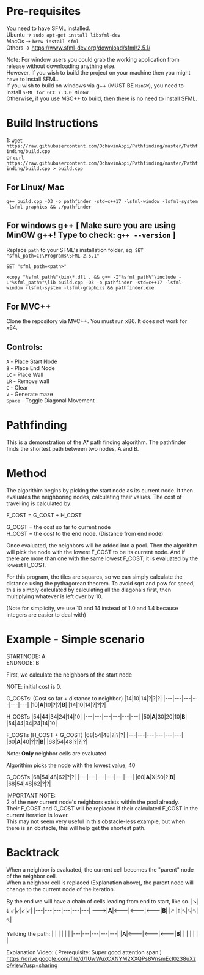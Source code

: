 # Pre-requisites

You need to have SFML installed.\
Ubuntu -> `sudo apt-get install libsfml-dev`\
MacOs -> `brew install sfml`\
Others -> https://www.sfml-dev.org/download/sfml/2.5.1/

Note: For window users you could grab the working application from release without downloading anything else.\
However, if you wish to build the project on your machine then you might have to install SFML.\
If you wish to build on windows via g++ (MUST BE `MinGW`), you need to install `SFML for GCC 7.3.0 MinGW`.\
Otherwise, if you use MSC++ to build, then there is no need to install SFML.

# Build Instructions 

1: ```wget https://raw.githubusercontent.com/OchawinAppi/Pathfinding/master/Pathfinding/build.cpp```\
or `curl https://raw.githubusercontent.com/OchawinAppi/Pathfinding/master/Pathfinding/build.cpp > build.cpp`
    
For Linux/ Mac
-----
```
g++ build.cpp -O3 -o pathfinder -std=c++17 -lsfml-window -lsfml-system -lsfml-graphics && ./pathfinder
```

For windows g++ [ Make sure you are using MinGW g++! Type to check: `g++ --version` ]
-----
Replace `path` to your SFML's installation folder, eg. `SET "sfml_path=C:\Programs\SFML-2.5.1"`
```
SET "sfml_path=<path>"
``` 

```
xcopy "%sfml_path%"\bin\*.dll . && g++ -I"%sfml_path%"\include -L"%sfml_path%"\lib build.cpp -O3 -o pathfinder -std=c++17 -lsfml-window -lsfml-system -lsfml-graphics && pathfinder.exe
```
For MVC++
-----
Clone the repository via MVC++. You must run x86. It does not work for x64.

## Controls:
`A` - Place Start Node\
`B` - Place End Node\
`LC` - Place Wall\
`LR` - Remove wall\
`C` - Clear\
`V` - Generate maze\
`Space` - Toggle Diagonal Movement


# Pathfinding

This is a demonstration of the A* path finding algorithm.
The pathfinder finds the shortest path between two nodes, A and B.

# Method

The algorithim begins by picking the start node as its current node. It then evaluates the neighboring nodes, calculating their values. 
The cost of travelling is calculated by:

F_COST = G_COST + H_COST 

G_COST = the cost so far to current node\
H_COST = the cost to the end node. (Distance from end node)

Once evaluated, the neighbors will be added into a pool. Then the algorithm will pick the node with the lowest F_COST to be its current node. 
And if there are more than one with the same lowest F_COST, it is evaluated by the lowest H_COST.

For this program, the tiles are squares, so we can simply calculate the distance using the pythagorean theorem. 
To avoid sqrt and pow for speed, this is simply calculated by calculating all the diagonals first, then multiplying whatever is left over by 10. 

(Note for simplicity, we use 10 and 14 instead of 1.0 and 1.4 because integers are easier to deal with)


# Example - Simple scenario

STARTNODE: A\
ENDNODE: B

First, we calculate the neighbors of the start node

NOTE: initial cost is 0.

G_COSTs: (Cost so far + distance to neighbor)
|14|10|14|?|?|?|
|---|---|---|---|---|---|
|10|**A**|10|?|?|**B**|
|14|10|14|?|?|?|

H_COSTs
|54|44|34|24|14|10|
|---|---|---|---|---|---|
|50|**A**|30|20|10|**B**|
|54|44|34|24|14|10|


F_COSTs (H_COST + G_COST)
|68|54|48|?|?|?|
|---|---|---|---|---|---|
|60|**A**|40|?|?|**B**|
|68|54|48|?|?|?|

Note: **Only** neighbor cells are evaluated

Algorithim picks the node with the lowest value, 40

G_COSTs
|68|54|48|62|?|?|
|---|---|---|---|---|---|
|60|**A**|X|50|?|**B**|
|68|54|48|62|?|?|


IMPORTANT NOTE:\
2 of the new current node's neighbors exists within the pool already.\
Their F_COST and G_COST will be replaced if their calculated F_COST in the current 
iteration is lower.\
This may not seem very useful in this obstacle-less example, but when there is an obstacle, this will help get the shortest path.

# Backtrack

When a neighbor is evaluated, the current cell becomes the "parent" node of the neighbor cell.\
When a neighbor cell is replaced (Explanation above), the parent node will change to the current node of the iteration. 

By the end we will have a chain of cells leading from end to start, like so.
|🡖|🡓|🡗|🡗|🡗|🡗|
|---|---|---|---|---|---|
🡒|**A**|🡐|🡐|🡐|**B**|
|🡕 |🡑|🡔|🡔|🡔|🡔|

Yeilding the path:
| | | | | |
|---|---|---|---|---|
|**A**|🡐|🡐|🡐|**B**|
| | | | | |

Explanation Video: ( Prerequisite: Super good attention span )
https://drive.google.com/file/d/1UwWuxCXNYM2XXQPs8VnsmEcI0z38uXzo/view?usp=sharing
